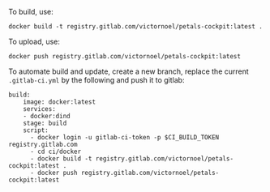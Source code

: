 To build, use:
```
docker build -t registry.gitlab.com/victornoel/petals-cockpit:latest .
```

To upload, use:
```
docker push registry.gitlab.com/victornoel/petals-cockpit:latest
```

To automate build and update, create a new branch, replace the current `.gitlab-ci.yml` by the following and push it to gitlab:
```
build:
    image: docker:latest
    services:
    - docker:dind
    stage: build
    script:
      - docker login -u gitlab-ci-token -p $CI_BUILD_TOKEN registry.gitlab.com
      - cd ci/docker
      - docker build -t registry.gitlab.com/victornoel/petals-cockpit:latest .
      - docker push registry.gitlab.com/victornoel/petals-cockpit:latest
```

